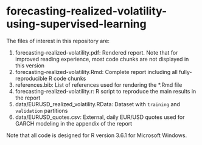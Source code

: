 # forecasting-realized-volatility-using-supervised-learning

The files of interest in this repository are:

1. forecasting-realized-volatility.pdf: Rendered report. Note that for improved reading experience, most code chunks are not displayed in this version
2. forecasting-realized-volatility.Rmd: Complete report including all fully-reproducible R code chunks
3. references.bib: List of references used for rendering the *.Rmd file
4. forecasting-realized-volatility.r: R script to reproduce the main results in the report
5. data/EURUSD_realized_volatility.RData: Dataset with `training` and `validation` partitions
6. data/EURUSD_quotes.csv: External, daily EUR/USD quotes used for GARCH modeling in the appendix of the report

Note that all code is designed for R version 3.6.1 for Microsoft Windows.